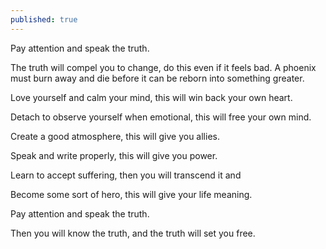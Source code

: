 ```yaml
---
published: true
---
```

Pay attention and speak the truth.

The truth will compel you to change, do this even if it feels bad. A phoenix must burn away and die before it can be reborn into something greater.

Love yourself and calm your mind, this will win back your own heart.

Detach to observe yourself when emotional, this will free your own mind.

Create a good atmosphere, this will give you allies.

Speak and write properly, this will give you power.

Learn to accept suffering, then you will transcend it and

Become some sort of hero, this will give your life meaning.

Pay attention and speak the truth.

Then you will know the truth, and the truth will set you free.
